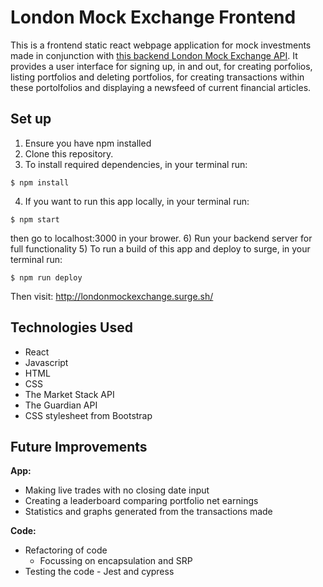 # London Mock Exchange Frontend
This is a frontend static react webpage application for mock investments made in conjunction with [this backend London Mock Exchange API](https://github.com/arabellaknowles/london-mock-exchange-backend). It provides a user interface for signing up, in and out, for creating porfolios, listing portfolios and deleting portfolios, for creating transactions within these portolfolios and displaying a newsfeed of current financial articles. 

## Set up
1) Ensure you have npm installed
2) Clone this repository.
3) To install required dependencies, in your terminal run:
```
$ npm install
```
4) If you want to run this app locally, in your terminal run:
```
$ npm start
```
then go to localhost:3000 in your brower.
6) Run your backend server for full functionality
5) To run a build of this app and deploy to surge, in your terminal run:
```
$ npm run deploy
```
Then visit: http://londonmockexchange.surge.sh/

## Technologies Used
- React
- Javascript
- HTML
- CSS
- The Market Stack API 
- The Guardian API
- CSS stylesheet from Bootstrap

## Future Improvements
**App:**  

- Making live trades with no closing date input
- Creating a leaderboard comparing portfolio net earnings
- Statistics and graphs generated from the transactions made 

**Code:**   
- Refactoring of code
  - Focussing on encapsulation and SRP
- Testing the code - Jest and cypress
